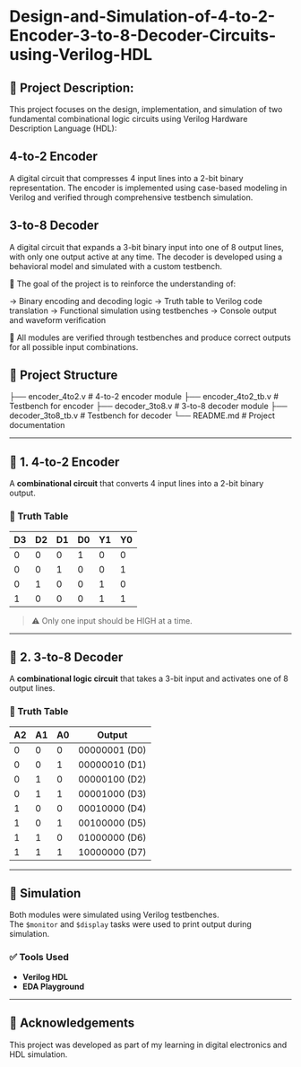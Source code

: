 # Design-and-Simulation-of-4-to-2-Encoder-3-to-8-Decoder-Circuits-using-Verilog-HDL

## 📝 Project Description:

This project focuses on the design, implementation, and simulation of two fundamental combinational logic circuits using Verilog Hardware Description Language (HDL):

## 4-to-2 Encoder
A digital circuit that compresses 4 input lines into a 2-bit binary representation. The encoder is implemented using case-based modeling in Verilog and verified through comprehensive testbench simulation.

## 3-to-8 Decoder
A digital circuit that expands a 3-bit binary input into one of 8 output lines, with only one output active at any time. The decoder is developed using a behavioral model and simulated with a custom testbench.

🔧 The goal of the project is to reinforce the understanding of:

-> Binary encoding and decoding logic
-> Truth table to Verilog code translation
-> Functional simulation using testbenches
-> Console output and waveform verification

🧪 All modules are verified through testbenches and produce correct outputs for all possible input combinations.

## 📁 Project Structure
├── encoder_4to2.v # 4-to-2 encoder module
├── encoder_4to2_tb.v # Testbench for encoder
├── decoder_3to8.v # 3-to-8 decoder module
├── decoder_3to8_tb.v # Testbench for decoder
└── README.md # Project documentation


---

## 🧠 1. 4-to-2 Encoder

A **combinational circuit** that converts 4 input lines into a 2-bit binary output.

### 🔸 Truth Table

| D3 | D2 | D1 | D0 | Y1 | Y0 |
|----|----|----|----|----|----|
| 0  | 0  | 0  | 1  | 0  | 0  |
| 0  | 0  | 1  | 0  | 0  | 1  |
| 0  | 1  | 0  | 0  | 1  | 0  |
| 1  | 0  | 0  | 0  | 1  | 1  |

> ⚠️ Only one input should be HIGH at a time.

---

## 🧮 2. 3-to-8 Decoder

A **combinational logic circuit** that takes a 3-bit input and activates one of 8 output lines.

### 🔸 Truth Table

| A2 | A1 | A0 | Output         |
|----|----|----|----------------|
| 0  | 0  | 0  | 00000001 (D0)  |
| 0  | 0  | 1  | 00000010 (D1)  |
| 0  | 1  | 0  | 00000100 (D2)  |
| 0  | 1  | 1  | 00001000 (D3)  |
| 1  | 0  | 0  | 00010000 (D4)  |
| 1  | 0  | 1  | 00100000 (D5)  |
| 1  | 1  | 0  | 01000000 (D6)  |
| 1  | 1  | 1  | 10000000 (D7)  |

---

## 🧪 Simulation

Both modules were simulated using Verilog testbenches.  
The `$monitor` and `$display` tasks were used to print output during simulation.

### ✅ Tools Used

- **Verilog HDL**
- **EDA Playground** 

---

## 🙌 Acknowledgements
This project was developed as part of my learning in digital electronics and HDL simulation.


